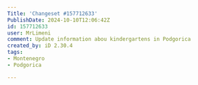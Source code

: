 ```yaml
---
Title: 'Changeset #157712633'
PublishDate: 2024-10-10T12:06:42Z
id: 157712633
user: MrLimeni
comment: Update information abou kindergartens in Podgorica
created_by: iD 2.30.4
tags:
- Montenegro
- Podgorica

---
```

